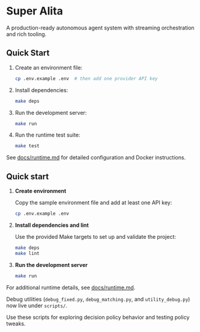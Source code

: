 # Super Alita


A production-ready autonomous agent system with streaming orchestration and rich tooling.

## Quick Start

1. Create an environment file:
   ```bash
   cp .env.example .env  # then add one provider API key
   ```
2. Install dependencies:
   ```bash
   make deps
   ```
3. Run the development server:
   ```bash
   make run
   ```
4. Run the runtime test suite:
   ```bash
   make test
   ```

See [docs/runtime.md](docs/runtime.md) for detailed configuration and Docker instructions.


## Quick start

1. **Create environment**

   Copy the sample environment file and add at least one API key:

   ```bash
   cp .env.example .env
   ```

2. **Install dependencies and lint**

   Use the provided Make targets to set up and validate the project:

   ```bash
   make deps
   make lint
   ```

3. **Run the development server**

   ```bash
   make run
   ```

For additional runtime details, see [docs/runtime.md](docs/runtime.md).

Debug utilities (`debug_fixed.py`, `debug_matching.py`, and `utility_debug.py`) now live under `scripts/`.

Use these scripts for exploring decision policy behavior and testing policy tweaks.



